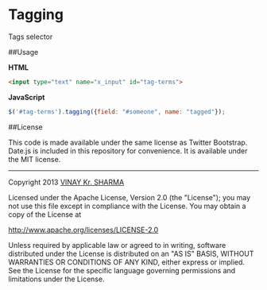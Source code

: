 Tagging
=======

Tags selector


##Usage

**HTML**
```html
<input type="text" name="x_input" id="tag-terms">
```

**JavaScript**
```js
$('#tag-terms').tagging({field: "#someone", name: "tagged"});
```

##License

This code is made available under the same license as Twitter Bootstrap. Date.js is included in this repository for convenience. It is available under the MIT license.

---

Copyright 2013 [VINAY Kr. SHARMA](http://www.vinay-sharma.com)

Licensed under the Apache License, Version 2.0 (the "License"); you may not use this file except in compliance with the License. You may obtain a copy of the License at

http://www.apache.org/licenses/LICENSE-2.0

Unless required by applicable law or agreed to in writing, software distributed under the License is distributed on an "AS IS" BASIS, WITHOUT WARRANTIES OR CONDITIONS OF ANY KIND, either express or implied. See the License for the specific language governing permissions and limitations under the License.